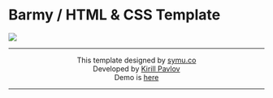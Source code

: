 # Barmy / HTML &amp; CSS Template
<img src="https://pavlovkirill.com/img/barmy-mockup.jpg" />

<hr>
<p align="center">
This template designed by <a href="https://symu.co/freebies/templates-4/barmy-psd-template/">symu.co</a> <br>
Developed by <a href="http://pavlovkirill.com">Kirill Pavlov</a> <br>
Demo is <a href="http://pavlovkirill.com/demo/barmy">here</a>
</p>
<hr>

